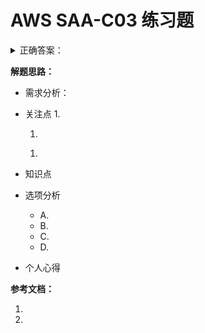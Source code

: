 # AWS SAA-C03 练习题


<details>
<summary>
正确答案：
</summary>
？
</details>

**解题思路：**

* 需求分析：
  

* 关注点
  1. 
  > 
  1. 
  > 
  1. 
  > 


* 知识点
  

* 选项分析
  * A.
  * B.
  * C.
  * D.

* 个人心得


**参考文档：**

1. []()
1. []()
